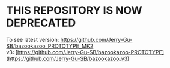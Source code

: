 # THIS REPOSITORY IS NOW DEPRECATED
To see latest version: https://github.com/Jerry-Gu-SB/bazookazoo_PROTOTYPE_MK2  
v3: [https://github.com/Jerry-Gu-SB/bazookazoo-PROTOTYPE](https://github.com/Jerry-Gu-SB/bazookazoo_v3)

